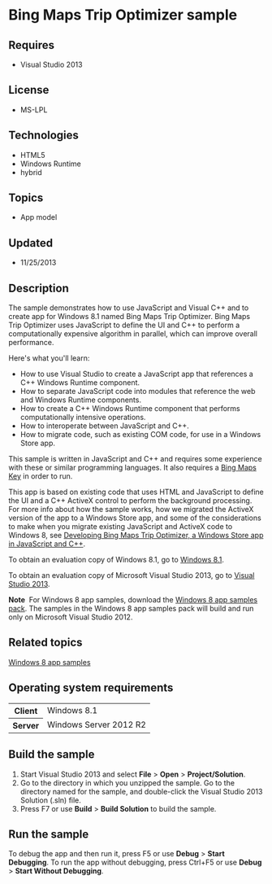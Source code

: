 # Bing Maps Trip Optimizer sample
## Requires
- Visual Studio 2013
## License
- MS-LPL
## Technologies
- HTML5
- Windows Runtime
- hybrid
## Topics
- App model
## Updated
- 11/25/2013
## Description

<div id="mainSection">
<p>The sample demonstrates how to use JavaScript and Visual C&#43;&#43; and to create app for Windows&nbsp;8.1 named Bing Maps Trip Optimizer. Bing Maps Trip Optimizer uses JavaScript to define the UI and C&#43;&#43; to perform a computationally expensive algorithm in parallel,
 which can improve overall performance.</p>
<p>Here's what you'll learn:</p>
<p></p>
<ul>
<li>How to use Visual Studio to create a JavaScript app that references a C&#43;&#43; Windows Runtime component.
</li><li>How to separate JavaScript code into modules that reference the web and Windows Runtime components.
</li><li>How to create a C&#43;&#43; Windows Runtime component that performs computationally intensive operations.
</li><li>How to interoperate between JavaScript and C&#43;&#43;. </li><li>How to migrate code, such as existing COM code, for use in a Windows Store app.
</li></ul>
<p></p>
<p>This sample is written in JavaScript and C&#43;&#43; and requires some experience with these or similar programming languages. It also requires a
<a href="http://msdn.microsoft.com/en-us/library/ff428642.aspx">Bing Maps Key</a> in order to run.</p>
<p>This app is based on existing code that uses HTML and JavaScript to define the UI and a C&#43;&#43; ActiveX control to perform the background processing. For more info about how the sample works, how we migrated the ActiveX version of the app to a Windows Store
 app, and some of the considerations to make when you migrate existing JavaScript and ActiveX code to Windows 8, see
<a href="http://go.microsoft.com/fwlink/p/?linkid=238152">Developing Bing Maps Trip Optimizer, a Windows Store app in JavaScript and C&#43;&#43;</a>.</p>
<p>To obtain an evaluation copy of Windows&nbsp;8.1, go to <a href="http://go.microsoft.com/fwlink/p/?linkid=301696">
Windows&nbsp;8.1</a>.</p>
<p>To obtain an evaluation copy of Microsoft Visual Studio&nbsp;2013, go to <a href="http://go.microsoft.com/fwlink/p/?linkid=301697">
Visual Studio&nbsp;2013</a>.</p>
<p></p>
<p class="note"><b>Note</b>&nbsp;&nbsp;For Windows&nbsp;8 app samples, download the <a href="http://go.microsoft.com/fwlink/p/?LinkId=301698">
Windows&nbsp;8 app samples pack</a>. The samples in the Windows&nbsp;8 app samples pack will build and run only on Microsoft Visual Studio&nbsp;2012.</p>
<p></p>
<h2><a id="related_topics"></a>Related topics</h2>
<dl><dt><a href="http://go.microsoft.com/fwlink/p/?LinkID=227694">Windows 8 app samples</a>
</dt></dl>
<h2>Operating system requirements</h2>
<table>
<tbody>
<tr>
<th>Client</th>
<td><dt>Windows&nbsp;8.1 </dt></td>
</tr>
<tr>
<th>Server</th>
<td><dt>Windows Server&nbsp;2012&nbsp;R2 </dt></td>
</tr>
</tbody>
</table>
<h2>Build the sample</h2>
<p></p>
<ol>
<li>Start Visual Studio&nbsp;2013 and select <b>File</b> &gt; <b>Open</b> &gt; <b>Project/Solution</b>.
</li><li>Go to the directory in which you unzipped the sample. Go to the directory named for the sample, and double-click the Visual Studio&nbsp;2013 Solution (.sln) file.
</li><li>Press F7 or use <b>Build</b> &gt; <b>Build Solution</b> to build the sample. </li></ol>
<p></p>
<h2>Run the sample</h2>
<p>To debug the app and then run it, press F5 or use <b>Debug</b> &gt; <b>Start Debugging</b>. To run the app without debugging, press Ctrl&#43;F5 or use
<b>Debug</b> &gt; <b>Start Without Debugging</b>.</p>
</div>
